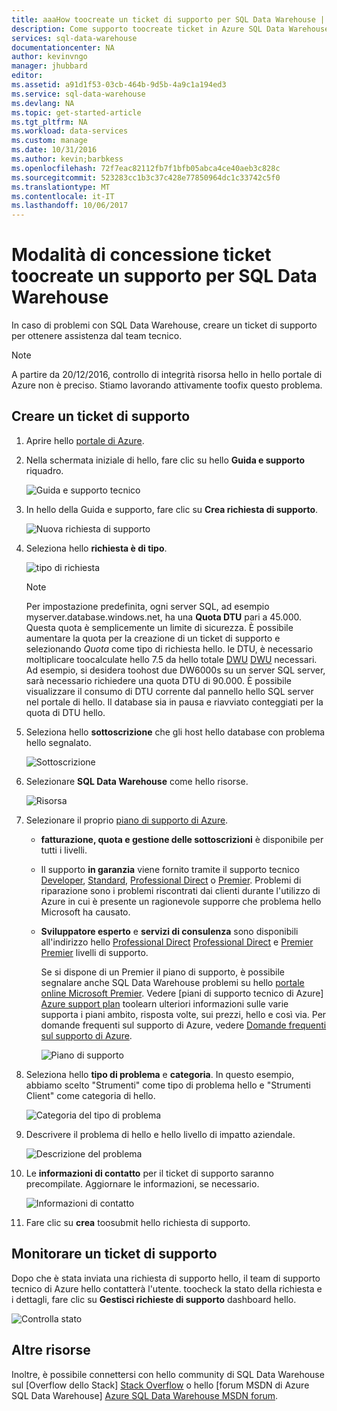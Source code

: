 ```yaml
---
title: aaaHow toocreate un ticket di supporto per SQL Data Warehouse | Documenti Microsoft
description: Come supporto toocreate ticket in Azure SQL Data Warehouse.
services: sql-data-warehouse
documentationcenter: NA
author: kevinvngo
manager: jhubbard
editor: 
ms.assetid: a91d1f53-03cb-464b-9d5b-4a9c1a194ed3
ms.service: sql-data-warehouse
ms.devlang: NA
ms.topic: get-started-article
ms.tgt_pltfrm: NA
ms.workload: data-services
ms.custom: manage
ms.date: 10/31/2016
ms.author: kevin;barbkess
ms.openlocfilehash: 72f7eac82112fb7f1bfb05abca4ce40aeb3c828c
ms.sourcegitcommit: 523283cc1b3c37c428e77850964dc1c33742c5f0
ms.translationtype: MT
ms.contentlocale: it-IT
ms.lasthandoff: 10/06/2017
---
```

# <a name="how-toocreate-a-support-ticket-for-sql-data-warehouse"></a>Modalità di concessione ticket toocreate un supporto per SQL Data Warehouse
In caso di problemi con SQL Data Warehouse, creare un ticket di supporto per ottenere assistenza dal team tecnico.

> [!NOTE] 
> A partire da 20/12/2016, controllo di integrità risorsa hello in hello portale di Azure non è preciso. Stiamo lavorando attivamente toofix questo problema. 


## <a name="create-a-support-ticket"></a>Creare un ticket di supporto
1. Aprire hello [portale di Azure][Azure portal].
2. Nella schermata iniziale di hello, fare clic su hello **Guida e supporto** riquadro.
   
    ![Guida e supporto tecnico](./media/sql-data-warehouse-get-started-create-support-ticket/help-support.png)
3. In hello della Guida e supporto, fare clic su **Crea richiesta di supporto**.
   
    ![Nuova richiesta di supporto](./media/sql-data-warehouse-get-started-create-support-ticket/create-support-request.png)
   
    <a name="request-quota-change"></a> 
4. Seleziona hello **richiesta è di tipo**.
   
    ![tipo di richiesta](./media/sql-data-warehouse-get-started-create-support-ticket/request-type.png)
   
   > [!NOTE]
   > Per impostazione predefinita, ogni server SQL, ad esempio myserver.database.windows.net, ha una **Quota DTU** pari a 45.000. Questa quota è semplicemente un limite di sicurezza. È possibile aumentare la quota per la creazione di un ticket di supporto e selezionando *Quota* come tipo di richiesta hello. le DTU, è necessario moltiplicare toocalculate hello 7.5 da hello totale [DWU] [ DWU] necessari. Ad esempio, si desidera toohost due DW6000s su un server SQL server, sarà necessario richiedere una quota DTU di 90.000.  È possibile visualizzare il consumo di DTU corrente dal pannello hello SQL server nel portale di hello. Il database sia in pausa e riavviato conteggiati per la quota di DTU hello. 
   > 
   > 
5. Seleziona hello **sottoscrizione** che gli host hello database con problema hello segnalato.
   
    ![Sottoscrizione](./media/sql-data-warehouse-get-started-create-support-ticket/subscription.png)
6. Selezionare **SQL Data Warehouse** come hello risorse.
   
    ![Risorsa](./media/sql-data-warehouse-get-started-create-support-ticket/resource.png)
7. Selezionare il proprio [piano di supporto di Azure][Azure support plan].
   
   * **fatturazione, quota e gestione delle sottoscrizioni** è disponibile per tutti i livelli.
   * Il supporto **in garanzia** viene fornito tramite il supporto tecnico [Developer][Developer], [Standard][Standard], [Professional Direct][Professional Direct] o [Premier][Premier]. Problemi di riparazione sono i problemi riscontrati dai clienti durante l'utilizzo di Azure in cui è presente un ragionevole supporre che problema hello Microsoft ha causato.
   * **Sviluppatore esperto** e **servizi di consulenza** sono disponibili all'indirizzo hello [Professional Direct] [ Professional Direct] e [Premier] [ Premier] livelli di supporto. 
     
     Se si dispone di un Premier il piano di supporto, è possibile segnalare anche SQL Data Warehouse problemi su hello [portale online Microsoft Premier][Microsoft Premier online portal].  Vedere [piani di supporto tecnico di Azure] [ Azure support plan] toolearn ulteriori informazioni sulle varie supporta i piani ambito, risposta volte, sui prezzi, hello e così via.  Per domande frequenti sul supporto di Azure, vedere [Domande frequenti sul supporto di Azure][Azure support FAQs].  
     
     ![Piano di supporto](./media/sql-data-warehouse-get-started-create-support-ticket/support-plan.png)
8. Seleziona hello **tipo di problema** e **categoria**. In questo esempio, abbiamo scelto "Strumenti" come tipo di problema hello e "Strumenti Client" come categoria di hello. 
   
    ![Categoria del tipo di problema](./media/sql-data-warehouse-get-started-create-support-ticket/problem-type-category.png)
9. Descrivere il problema di hello e hello livello di impatto aziendale.
   
    ![Descrizione del problema](./media/sql-data-warehouse-get-started-create-support-ticket/problem-description.png)
10. Le **informazioni di contatto** per il ticket di supporto saranno precompilate. Aggiornare le informazioni, se necessario.
    
    ![Informazioni di contatto](./media/sql-data-warehouse-get-started-create-support-ticket/contact-info.png)
11. Fare clic su **crea** toosubmit hello richiesta di supporto.

## <a name="monitor-a-support-ticket"></a>Monitorare un ticket di supporto
Dopo che è stata inviata una richiesta di supporto hello, il team di supporto tecnico di Azure hello contatterà l'utente. toocheck la stato della richiesta e i dettagli, fare clic su **Gestisci richieste di supporto** dashboard hello.

![Controlla stato](./media/sql-data-warehouse-get-started-create-support-ticket/check-status.png)

## <a name="other-resources"></a>Altre risorse
Inoltre, è possibile connettersi con hello community di SQL Data Warehouse sul [Overflow dello Stack] [ Stack Overflow] o hello [forum MSDN di Azure SQL Data Warehouse] [ Azure SQL Data Warehouse MSDN forum].

<!--Image references--> 

<!--Article references--> 
[DWU]: ./sql-data-warehouse-overview-what-is.md

<!--MSDN references--> 

<!--Other web references--> 
[Azure portal]: https://portal.azure.com/
[Azure support plan]: https://azure.microsoft.com/support/plans/?WT.mc_id=Support_Plan_510979/  
[Developer]: https://azure.microsoft.com/support/plans/developer/  
[Standard]: https://azure.microsoft.com/support/plans/standard/  
[Professional Direct]: https://azure.microsoft.com/support/plans/prodirect/  
[Premier]: https://azure.microsoft.com/support/plans/premier/  
[Azure support FAQs]: https://azure.microsoft.com/support/faq/
[Microsoft Premier online portal]: https://premier.microsoft.com/
[Stack Overflow]: https://stackoverflow.com/questions/tagged/azure-sqldw/
[Azure SQL Data Warehouse MSDN forum]: https://social.msdn.microsoft.com/Forums/home?forum=AzureSQLDataWarehouse/

